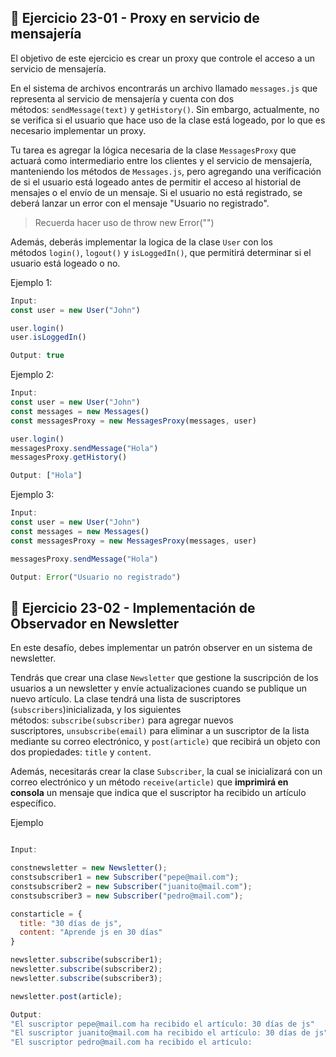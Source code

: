 ## 🔴 **Ejercicio 23-01 - Proxy en servicio de mensajería**

El objetivo de este ejercicio es crear un proxy que controle el acceso a un servicio de mensajería.

En el sistema de archivos encontrarás un archivo llamado `messages.js` que representa al servicio de mensajería y cuenta con dos métodos: `sendMessage(text)` y `getHistory()`. Sin embargo, actualmente, no se verifica si el usuario que hace uso de la clase está logeado, por lo que es necesario implementar un proxy.

Tu tarea es agregar la lógica necesaria de la clase `MessagesProxy` que actuará como intermediario entre los clientes y el servicio de mensajería, manteniendo los métodos de `Messages.js`, pero agregando una verificación de si el usuario está logeado antes de permitir el acceso al historial de mensajes o el envío de un mensaje. Si el usuario no está registrado, se deberá lanzar un error con el mensaje "Usuario no registrado".

> Recuerda hacer uso de throw new Error("")
> 

Además, deberás implementar la logica de la clase `User` con los métodos `login()`, `logout()` y `isLoggedIn()`, que permitirá determinar si el usuario está logeado o no.

Ejemplo 1:

```jsx
Input:
const user = new User("John")

user.login()
user.isLoggedIn()

Output: true
```

Ejemplo 2:

```jsx
Input:
const user = new User("John")
const messages = new Messages()
const messagesProxy = new MessagesProxy(messages, user)

user.login()
messagesProxy.sendMessage("Hola")
messagesProxy.getHistory()

Output: ["Hola"]
```

Ejemplo 3:

```jsx
Input:
const user = new User("John")
const messages = new Messages()
const messagesProxy = new MessagesProxy(messages, user)

messagesProxy.sendMessage("Hola")

Output: Error("Usuario no registrado")
```

## 🔴 ****Ejercicio 23-02 - Implementación de Observador en Newsletter****

En este desafío, debes implementar un patrón observer en un sistema de newsletter.

Tendrás que crear una clase `Newsletter` que gestione la suscripción de los usuarios a un newsletter y envíe actualizaciones cuando se publique un nuevo artículo. La clase tendrá una lista de suscriptores (`subscribers`)inicializada, y los siguientes métodos: `subscribe(subscriber)` para agregar nuevos suscriptores, `unsubscribe(email)` para eliminar a un suscriptor de la lista mediante su correo electrónico, y `post(article)` que recibirá un objeto con dos propiedades: `title` y `content`.

Además, necesitarás crear la clase `Subscriber`, la cual se inicializará con un correo electrónico y un método `receive(article)` que **imprimirá en consola** un mensaje que indica que el suscriptor ha recibido un artículo específico.

Ejemplo

```jsx

Input:

constnewsletter = new Newsletter();
constsubscriber1 = new Subscriber("pepe@mail.com");
constsubscriber2 = new Subscriber("juanito@mail.com");
constsubscriber3 = new Subscriber("pedro@mail.com");

constarticle = {
  title: "30 días de js",
  content: "Aprende js en 30 días"
}

newsletter.subscribe(subscriber1);
newsletter.subscribe(subscriber2);
newsletter.subscribe(subscriber3);

newsletter.post(article);

Output:
"El suscriptor pepe@mail.com ha recibido el artículo: 30 días de js"
"El suscriptor juanito@mail.com ha recibido el artículo: 30 días de js"
"El suscriptor pedro@mail.com ha recibido el artículo:
```